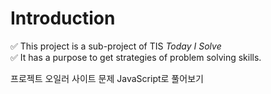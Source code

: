 # Introduction
:white_check_mark: This project is a sub-project of TIS *Today I Solve*<br/>
:white_check_mark: It has a purpose to get strategies of problem solving skills.

프로젝트 오일러 사이트 문제 JavaScript로 풀어보기
